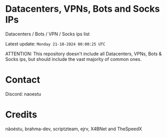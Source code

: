 # Datacenters, VPNs, Bots and Socks IPs
 
Datacenters / Bots / VPN / Socks ips list

Latest update: `Monday 21-10-2024 00:00:25 UTC` 

ATTENTION: This repository doesn't include all Datacenters, VPNs, Bots & Socks ips, 
but should include the vast majority of common ones.

# Contact
Discord: naoestu

# Credits
nãoéstu, brahma-dev, scriptzteam, ejrv, X4BNet and TheSpeedX
